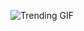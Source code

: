
<!-- GIF_SECTION -->
![Trending GIF](https://media4.giphy.com/media/v1.Y2lkPThiYjIxNzcyZTkxM3o3eDkzbmIxNGp2cHdnbm42aDkxMHZ0eHU5dmUwNzR2YmF1dSZlcD12MV9naWZzX3NlYXJjaCZjdD1n/qgQUggAC3Pfv687qPC/giphy.gif)
<!-- END_GIF_SECTION -->
